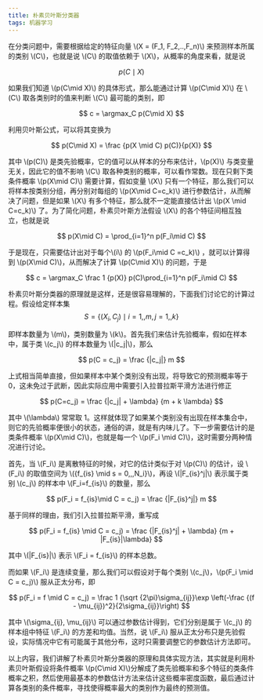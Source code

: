 ```yaml
---
title: 朴素贝叶斯分类器
tags: 机器学习
---
```


在分类问题中，需要根据给定的特征向量 \\(X = (F_1, F_2,..,F_n)\\) 来预测样本所属的类别 \\(C\\)，也就是说 \\(C\\) 的取值依赖于 \\(X\\)，从概率的角度来看，就是说

$$
  p(C\mid X)
  $$

如果我们知道 \\(p(C\mid X)\\) 的具体形式，那么能通过计算 \\(p(C\mid X)\\) 在 \\(C\\) 取各类别时的值来判断 \\(C\\) 最可能的类别，即

$$
  c = \argmax_C p(C\mid X)
  $$

利用贝叶斯公式，可以将其变换为

$$
  p(C\mid X) = \frac {p(X \mid C) p(C)}{p(X)}
  $$

其中 \\(p(C)\\) 是类先验概率，它的值可以从样本的分布来估计，\\(p(X)\\) 与类变量无关，因此它的值不影响 \\(C\\) 取各种类别的概率，可以看作常数。现在只剩下类条件概率 \\(p(X\mid C)\\) 需要计算，假如变量 \\(X\\) 只有一个特征，那么我们可以将样本按类别分组，再分别对每组的 \\(p(X\mid C=c_k)\\) 进行参数估计，从而解决了问题，但是如果 \\(X\\) 有多个特征，那么就不一定能直接估计出 \\(p(X \mid C=c_k)\\) 了。为了简化问题，朴素贝叶斯方法假设 \\(X\\) 的各个特征间相互独立，也就是说

$$
  p(X\mid C) = \prod_{i=1}^n p(F_i\mid C)
  $$

于是现在，只需要估计出对于每个\\(i\\) 的 \\(p(F_i\mid C =c_k)\\) ，就可以计算得到 \\(p(X\mid C)\\)，从而解决了计算 \\(p(C\mid X)\\) 的问题，于是

$$
  c = \argmax_C \frac 1 {p(X)} p(C)\prod_{i=1}^n p(F_i\mid C)
  $$

朴素贝叶斯分类器的原理就是这样，还是很容易理解的，下面我们讨论它的计算过程。假设给定样本集 
$$
  S = \{(X_i, C_j) \mid i = 1,,m, j = 1,,k\}
  $$

即样本数量为 \\(m\\)，类别数量为 \\(k\\)。首先我们来估计先验概率，假如在样本中，属于类 \\(c_j\\) 的样本数量为 \\(|c_j|\\)，那么

$$
  p(C = c_j) = \frac {|c_j|} m
  $$

上式相当简单直接，但如果样本中某个类别没有出现，将导致它的预测概率等于 0，这未免过于武断，因此实际应用中需要引入拉普拉斯平滑方法进行修正

$$
  p(C=c_j) = \frac {|c_j| + \lambda} {m + k \lambda}
  $$

其中 \\(\lambda\\) 常常取 1。这样就体现了如果某个类别没有出现在样本集合中，则它的先验概率便很小的状态，通俗的讲，就是有内味儿了。下一步需要估计的是类条件概率 \\(p(X\mid C)\\)，也就是每一个 \\(p(F_i \mid C)\\)，这时需要分两种情况进行讨论。

首先，当 \\(F_i\\) 是离散特征的时候，对它的估计类似于对 \\(p(C)\\) 的估计，设 \\(F_i\\) 的取值空间为 \\(\{f_{is} \mid s = 0,,,N_i\}\\)，再设 \\(|F_{is}^j|\\) 表示属于类别 \\(c_j\\) 的样本中 \\(F_i=f_{is}\\) 的数量，那么

$$
  p(F_i = f_{is}\mid C = c_j) = \frac {|F_{is}^j|} m
  $$

基于同样的理由，我们引入拉普拉斯平滑，重写成

$$
  p(F_i = f_{is} \mid C = c_j) = \frac {|F_{is}^j| + \lambda} {m + |F_{is}|\lambda}
  $$

其中 \\(|F_{is}|\\) 表示 \\(F_i = f_{is}\\) 的样本总数。

而如果 \\(F_i\\) 是连续变量，那么我们可以假设对于每个类别 \\(c_j\\)，\\(p(F_i \mid C = c_j)\\) 服从正太分布，即 

$$
  p(F_i = f \mid C = c_j) = \frac 1 {\sqrt {2\pi}\sigma_{ij}}\exp \left(-\frac {(f - \mu_{ij})^2}{2\sigma_{ij}}\right)
  $$

其中 \\(\sigma_{ij}, \mu_{ij}\\) 可以通过参数估计得到，它们分别是属于 \\(c_j\\) 的样本组中特征 \\(F_i\\) 的方差和均值。当然，说 \\(F_i\\) 服从正太分布只是先验假设，实际情况中它有可能属于其他分布，这时只需要调整它的参数估计方法即可。

以上内容，我们讲解了朴素贝叶斯分类器的原理和具体实现方法，其实就是利用朴素贝叶斯假设将条件概率 \\(p(C\mid X)\\)分解成了类先验概率和多个特征的类条件概率之积，然后使用最基本的参数估计方法来估计这些概率密度函数，最后通过计算各类别的条件概率，寻找使得概率最大的类别作为最终的预测值。

